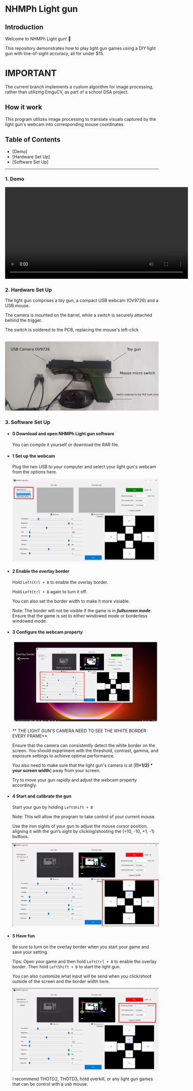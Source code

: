 # NHMPh Light gun

## Introduction

Welcome to NHMPh Light gun! 🚀

This repository demonstrates how to play light gun games using a DIY light gun with line-of-sight accuracy, all for under $15.

# **IMPORTANT** 

The current branch implements a custom algorithm for image processing, rather than utilizing EmguCV, as part of a school DSA project.

## How it work

This program utilizes image processing to translate visuals captured by the light gun's webcam into corresponding mouse coordinates.
## Table of Contents
- [Demo]
- [Hardware Set Up]
- [Software Set Up]
---
### 1. **Demo**
<div align="center">
  <video src="https://github.com/user-attachments/assets/e1369aea-aada-436b-a1a2-3f85577959a9" controls width="600">
    Your browser does not support the video tag.
  </video>
</div>

### 2. **Hardware Set Up**  
The light gun comprises a toy gun, a compact USB webcam (OV9726) and a USB mouse.

The camera is mounted on the barrel, while a switch is securely attached behind the trigger.

The switch is soldered to the PCB, replacing the mouse's left-click

![Example Image](Readme_img/Hardware.png "Hardware")
---

### 3. **Software Set Up**  

   - #### 0 Download and open NHMPh Light gun software
     You can compile it yourself or download the RAR file.
  - #### 1 Set up the webcam
    Plug the two USB to your computer and select your light gun's webcam from the options here.

    
    ![Example Image](Readme_img/1.png "CamSel")

  - #### 2 Enable the overlay border
     Hold ``LeftCtrl + B`` to enable the overlay border.

     Hold ``LeftCtrl + B`` again to turn it off.

     You can also set the border width to make it more visiable.

     Note: The border will not be visible if the game is in ***fullscreen mode***. Ensure that the game is set to either windowed mode or borderless windowed mode.
     
  - #### 3 Configure the webcam property
    
      ![Example Image](Readme_img/2.png "CamPro")

    ** THE LIGHT GUN'S CAMERA NEED TO SEE THE WHITE BORDER EVERY FRAME**
    
     Ensure that the camera can consistently detect the white border on the screen. You should experiment with the threshold, contrast, gamma, and exposure settings to achieve optimal performance.

     You also need to make sure that the light gun's camera is at  [****(1+1/2) * your screen width****] away from your screen.

     Try to move your gun rapidly and adjust the webcam property accordingly.
    
  - #### 4 Start and calibrate the gun

    Start your gun by holding  ``LeftShift + B``

    Note: This will allow the program to take control of your current mouse.
    
    Use the iron sights of your gun to adjust the mouse cursor position, aligning it with the gun’s sight by clicking/shooting the (+10, -10, +1, -1) buttons.

     ![Example Image](Readme_img/3.png "CamCal")

 - #### 5 Have fun
   Be sure to turn on the overlay border when you start your game and save your setting.
   
   Tips: Open your game and then hold ``LeftCtrl + B`` to enable the overlay border. Then hold ``LeftShift + B`` to start the light gun.

   You can also customize what input will be send when you click/shoot outside of the screen and the border width here.
   
    ![Example Image](Readme_img/4.png "CamCal")
   
   I recommend THOTD2, THOTD3, hotd overkill, or any light gun games that can be control with a usb mouse.

